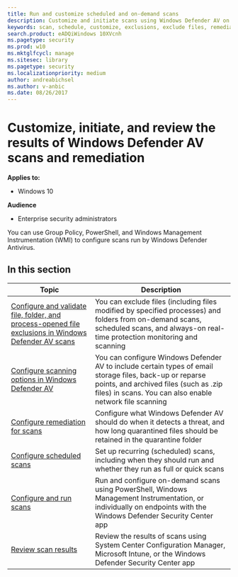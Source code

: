 ```yaml
---
title: Run and customize scheduled and on-demand scans
description: Customize and initiate scans using Windows Defender AV on endpoints across your network.
keywords: scan, schedule, customize, exclusions, exclude files, remediation, scan results, quarantine, remove threat, quick scan, full scan
search.product: eADQiWindows 10XVcnh
ms.pagetype: security
ms.prod: w10
ms.mktglfcycl: manage
ms.sitesec: library
ms.pagetype: security
ms.localizationpriority: medium
author: andreabichsel
ms.author: v-anbic
ms.date: 08/26/2017
---
```


# Customize, initiate, and review the results of Windows Defender AV scans and remediation

**Applies to:**

- Windows 10

**Audience**

- Enterprise security administrators


You can use Group Policy, PowerShell, and Windows Management Instrumentation (WMI) to configure scans run by Windows Defender Antivirus.



## In this section

Topic | Description 
---|---
[Configure and validate file, folder, and process-opened file exclusions in Windows Defender AV scans](configure-exclusions-windows-defender-antivirus.md) | You can exclude files (including files modified by specified processes) and folders from on-demand scans, scheduled scans, and always-on real-time protection monitoring and scanning
[Configure scanning options in Windows Defender AV](configure-advanced-scan-types-windows-defender-antivirus.md) | You can configure Windows Defender AV to include certain types of email storage files, back-up or reparse points, and archived files (such as .zip files) in scans. You can also enable network file scanning
[Configure remediation for scans](configure-remediation-windows-defender-antivirus.md) | Configure what Windows Defender AV should do when it detects a threat, and how long quarantined files should be retained in the quarantine folder
[Configure scheduled scans](scheduled-catch-up-scans-windows-defender-antivirus.md) | Set up recurring (scheduled) scans, including when they should run and whether they run as full or quick scans
[Configure and run scans](run-scan-windows-defender-antivirus.md) | Run and configure on-demand scans using PowerShell, Windows Management Instrumentation, or individually on endpoints with the Windows Defender Security Center app 
[Review scan results](review-scan-results-windows-defender-antivirus.md) | Review the results of scans using  System Center Configuration Manager, Microsoft Intune, or the Windows Defender Security Center app

